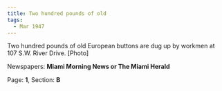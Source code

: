 ```yaml
---  
title: Two hundred pounds of old  
tags:  
  - Mar 1947  
---  
```

  
Two hundred pounds of old European buttons are dug up by workmen at 107 S.W. River Drive. [Photo]  
  
Newspapers: **Miami Morning News or The Miami Herald**  
  
Page: **1**, Section: **B** 
